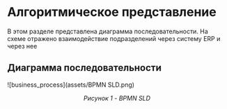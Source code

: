 # Алгоритмическое представление

В этом разделе представлена диаграмма последовательности. На схеме отражено взаимодействие подразделений через систему ERP и через нее

## Диаграмма последовательности

![business_process](assets/BPMN SLD.png)
<p style="text-align: center; font-style: italic;">Рисунок 1 - BPMN SLD</p>

